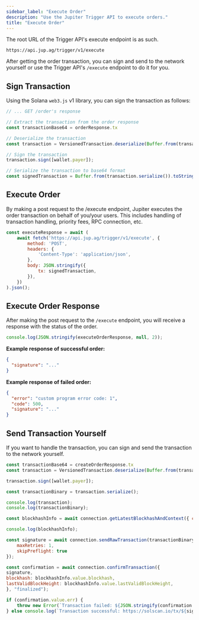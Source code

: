 ```yaml
---
sidebar_label: "Execute Order"
description: "Use the Jupiter Trigger API to execute orders."
title: "Execute Order"
---
```


<head>
    <title>Execute Order</title>
    <meta name="twitter:card" content="summary" />
</head>

The root URL of the Trigger API's execute endpoint is as such.

```
https://api.jup.ag/trigger/v1/execute
```

After getting the order transaction, you can sign and send to the network yourself or use the Trigger API's `/execute` endpoint to do it for you.

## Sign Transaction

Using the Solana `web3.js` v1 library, you can sign the transaction as follows:

```js
// ... GET /order's response

// Extract the transaction from the order response
const transactionBase64 = orderResponse.tx

// Deserialize the transaction
const transaction = VersionedTransaction.deserialize(Buffer.from(transactionBase64, 'base64'));

// Sign the transaction
transaction.sign([wallet.payer]);

// Serialize the transaction to base64 format
const signedTransaction = Buffer.from(transaction.serialize()).toString('base64');
```

## Execute Order

By making a post request to the /execute endpoint, Jupiter executes the order transaction on behalf of you/your users. This includes handling of transaction handling, priority fees, RPC connection, etc.

```jsx
const executeResponse = await (
    await fetch('https://api.jup.ag/trigger/v1/execute', {
        method: 'POST',
        headers: {
            'Content-Type': 'application/json',
        },
        body: JSON.stringify({
            tx: signedTransaction,
        }),
    })
).json();
```

## Execute Order Response

After making the post request to the `/execute` endpoint, you will receive a response with the status of the order.

```jsx
console.log(JSON.stringify(executeOrderResponse, null, 2));
```

**Example response of successful order:**

```json
{
  "signature": "..."
}
```

**Example response of failed order:**

```json
{
  "error": "custom program error code: 1",
  "code": 500,
  "signature": "..."
}
```

## Send Transaction Yourself

If you want to handle the transaction, you can sign and send the transaction to the network yourself.

```jsx
const transactionBase64 = createOrderResponse.tx
const transaction = VersionedTransaction.deserialize(Buffer.from(transactionBase64, 'base64'));

transaction.sign([wallet.payer]);

const transactionBinary = transaction.serialize();

console.log(transaction);
console.log(transactionBinary);

const blockhashInfo = await connection.getLatestBlockhashAndContext({ commitment: "finalized" });

console.log(blockhashInfo);

const signature = await connection.sendRawTransaction(transactionBinary, {
    maxRetries: 1,
    skipPreflight: true
});

const confirmation = await connection.confirmTransaction({
signature,
blockhash: blockhashInfo.value.blockhash,
lastValidBlockHeight: blockhashInfo.value.lastValidBlockHeight,
}, "finalized");

if (confirmation.value.err) {
    throw new Error(`Transaction failed: ${JSON.stringify(confirmation.value.err)}\n\nhttps://solscan.io/tx/${signature}`);
} else console.log(`Transaction successful: https://solscan.io/tx/${signature}`);
```
